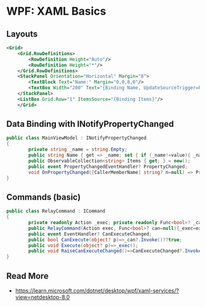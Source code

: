 # WPF: XAML Basics

## Layouts
```xml
<Grid>
	<Grid.RowDefinitions>
		<RowDefinition Height="Auto"/>
		<RowDefinition Height="*"/>
	</Grid.RowDefinitions>
	<StackPanel Orientation="Horizontal" Margin="8">
		<TextBlock Text="Name:" Margin="0,0,8,0"/>
		<TextBox Width="200" Text="{Binding Name, UpdateSourceTrigger=PropertyChanged}"/>
	</StackPanel>
	<ListBox Grid.Row="1" ItemsSource="{Binding Items}"/>
	</Grid>
```

## Data Binding with INotifyPropertyChanged
```csharp
public class MainViewModel : INotifyPropertyChanged
{
		private string _name = string.Empty;
		public string Name { get => _name; set { if (_name!=value){ _name=value; OnPropertyChanged(); } } }
		public ObservableCollection<string> Items { get; } = new();
		public event PropertyChangedEventHandler? PropertyChanged;
		void OnPropertyChanged([CallerMemberName] string? n=null) => PropertyChanged?.Invoke(this, new PropertyChangedEventArgs(n));
}
```

## Commands (basic)
```csharp
public class RelayCommand : ICommand
{
		private readonly Action _exec; private readonly Func<bool>? _can;
		public RelayCommand(Action exec, Func<bool>? can=null){_exec=exec;_can=can;}
		public event EventHandler? CanExecuteChanged;
		public bool CanExecute(object? p)=>_can?.Invoke()??true;
		public void Execute(object? p)=>_exec();
		public void RaiseCanExecuteChanged()=>CanExecuteChanged?.Invoke(this, EventArgs.Empty);
}
```

## Read More
- https://learn.microsoft.com/dotnet/desktop/wpf/xaml-services/?view=netdesktop-8.0
